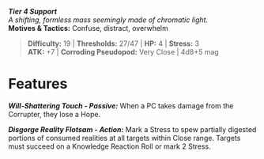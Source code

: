 ***Tier 4 Support***  
*A shifting, formless mass seemingly made of chromatic light.*  
**Motives & Tactics:** Confuse, distract, overwhelm

> **Difficulty:** 19 | **Thresholds:** 27/47 | **HP:** 4 | **Stress:** 3  
> **ATK:** +7 | **Corroding Pseudopod:** Very Close | 4d8+5 mag  

# Features

***Will-Shattering Touch - Passive:*** When a PC takes damage from the Corrupter, they lose a Hope.

***Disgorge Reality Flotsam - Action:*** Mark a Stress to spew partially digested portions of consumed realities at all targets within Close range. Targets must succeed on a Knowledge Reaction Roll or mark 2 Stress.
